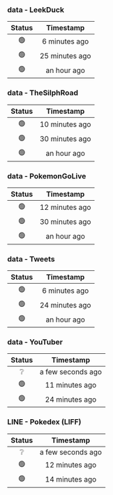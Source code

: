 ### data - LeekDuck
| Status | Timestamp |
|:------:|:---------:|
| 🟢 | 6 minutes ago |
| 🟢 | 25 minutes ago |
| 🟢 | an hour ago |

### data - TheSilphRoad
| Status | Timestamp |
|:------:|:---------:|
| 🟢 | 10 minutes ago |
| 🟢 | 30 minutes ago |
| 🟢 | an hour ago |

### data - PokemonGoLive
| Status | Timestamp |
|:------:|:---------:|
| 🟢 | 12 minutes ago |
| 🟢 | 30 minutes ago |
| 🟢 | an hour ago |

### data - Tweets
| Status | Timestamp |
|:------:|:---------:|
| 🟢 | 6 minutes ago |
| 🟢 | 24 minutes ago |
| 🟢 | an hour ago |

### data - YouTuber
| Status | Timestamp |
|:------:|:---------:|
| ❔ | a few seconds ago |
| 🟢 | 11 minutes ago |
| 🟢 | 24 minutes ago |

### LINE - Pokedex (LIFF)
| Status | Timestamp |
|:------:|:---------:|
| ❔ | a few seconds ago |
| 🟢 | 12 minutes ago |
| 🟢 | 14 minutes ago |

